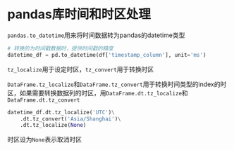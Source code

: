# pandas库时间和时区处理

`pandas.to_datetime`用来将时间数据转为pandas的datetime类型

```python
# 转换的为时间戳数据时，提供时间戳的精度
datetime_df = pd.to_datetime(df['timestamp_column'], unit='ms')
```

`tz_localize`用于设定时区，`tz_convert`用于转换时区

`DataFrame.tz_localize`和`DataFrame.tz_convert`用于转换时间类型的index的时区，如果需要转换数据列的时区，用`DataFrame.dt.tz_localize`和`DataFrame.dt.tz_convert`

```python
datetime_df.dt.tz_localize('UTC')\
    .dt.tz_convert('Asia/Shanghai')\
    .dt.tz_localize(None)
```

时区设为`None`表示取消时区